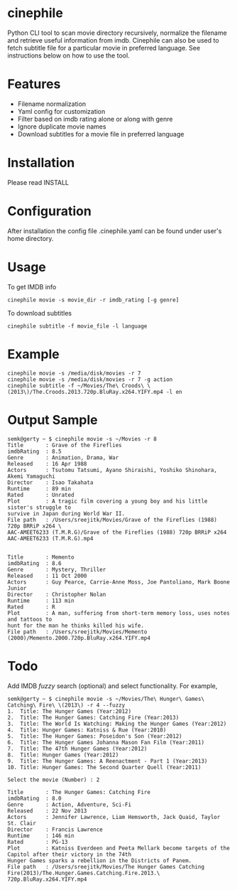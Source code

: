 cinephile
=========

Python CLI tool to scan movie directory recursively, normalize the filename and retrieve useful information from imdb. Cinephile can also be used to fetch subtitle file for a particular movie in preferred language. See instructions below on how to use the tool.

Features
========

* Filename normalization
* Yaml config for customization
* Filter based on imdb rating alone or along with genre
* Ignore duplicate movie names
* Download subtitles for a movie file in preferred language

Installation
============

Please read INSTALL

Configuration
=============

After installation the config file .cinephile.yaml can be found under user's home directory.

Usage
=====

To get IMDB info

    cinephile movie -s movie_dir -r imdb_rating [-g genre]

To download subtitles

    cinephile subtitle -f movie_file -l language

Example
=======

    cinephile movie -s /media/disk/movies -r 7
    cinephile movie -s /media/disk/movies -r 7 -g action
    cinephile subtitle -f ~/Movies/The\ Croods\ \(2013\)/The.Croods.2013.720p.BluRay.x264.YIFY.mp4 -l en

Output Sample
=============

    semk@gerty ~ $ cinephile movie -s ~/Movies -r 8
    Title       : Grave of the Fireflies
    imdbRating  : 8.5
    Genre       : Animation, Drama, War
    Released    : 16 Apr 1988
    Actors      : Tsutomu Tatsumi, Ayano Shiraishi, Yoshiko Shinohara, Akemi Yamaguchi
    Director    : Isao Takahata
    Runtime     : 89 min
    Rated       : Unrated
    Plot        : A tragic film covering a young boy and his little sister's struggle to
    survive in Japan during World War II.
    File path   : /Users/sreejitk/Movies/Grave of the Fireflies (1988) 720p BRRiP x264 \
    AAC-AMEET6233 (T.M.R.G)/Grave of the Fireflies (1988) 720p BRRiP x264 AAC-AMEET6233 (T.M.R.G).mp4


    Title       : Memento
    imdbRating  : 8.6
    Genre       : Mystery, Thriller
    Released    : 11 Oct 2000
    Actors      : Guy Pearce, Carrie-Anne Moss, Joe Pantoliano, Mark Boone Junior
    Director    : Christopher Nolan
    Runtime     : 113 min
    Rated       : R
    Plot        : A man, suffering from short-term memory loss, uses notes and tattoos to
    hunt for the man he thinks killed his wife.
    File path   : /Users/sreejitk/Movies/Memento (2000)/Memento.2000.720p.BluRay.x264.YIFY.mp4

Todo
====

Add IMDB *fuzzy* search (optional) and select functionality. For example,


    semk@gerty ~ $ cinephile movie -s ~/Movies/The\ Hunger\ Games\ Catching\ Fire\ \(2013\) -r 4 --fuzzy
    1.  Title: The Hunger Games (Year:2012)
    2.  Title: The Hunger Games: Catching Fire (Year:2013)
    3.  Title: The World Is Watching: Making the Hunger Games (Year:2012)
    4.  Title: Hunger Games: Katniss & Rue (Year:2010)
    5.  Title: The Hunger Games: Poseidon's Son (Year:2012)
    6.  Title: The Hunger Games Johanna Mason Fan Film (Year:2011)
    7.  Title: The 47th Hunger Games (Year:2012)
    8.  Title: Hunger Games (Year:2012)
    9.  Title: The Hunger Games: A Reenactment - Part 1 (Year:2013)
    10. Title: Hunger Games: The Second Quarter Quell (Year:2011)

    Select the movie (Number) : 2

    Title       : The Hunger Games: Catching Fire
    imdbRating  : 8.0
    Genre       : Action, Adventure, Sci-Fi
    Released    : 22 Nov 2013
    Actors      : Jennifer Lawrence, Liam Hemsworth, Jack Quaid, Taylor St. Clair
    Director    : Francis Lawrence
    Runtime     : 146 min
    Rated       : PG-13
    Plot        : Katniss Everdeen and Peeta Mellark become targets of the Capitol after their victory in the 74th
    Hunger Games sparks a rebellion in the Districts of Panem.
    File path   : /Users/sreejitk/Movies/The Hunger Games Catching Fire(2013)/The.Hunger.Games.Catching.Fire.2013.\
    720p.BluRay.x264.YIFY.mp4
